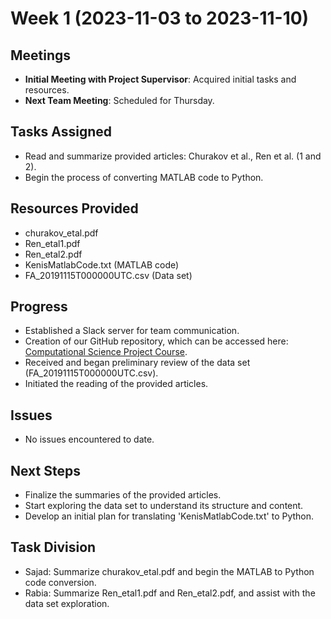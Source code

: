 # Week 1 (2023-11-03 to 2023-11-10)

## Meetings
- **Initial Meeting with Project Supervisor**: Acquired initial tasks and resources.
- **Next Team Meeting**: Scheduled for Thursday.

## Tasks Assigned
- Read and summarize provided articles: Churakov et al., Ren et al. (1 and 2).
- Begin the process of converting MATLAB code to Python.

## Resources Provided
- churakov_etal.pdf
- Ren_etal1.pdf
- Ren_etal2.pdf
- KenisMatlabCode.txt (MATLAB code)
- FA_20191115T000000UTC.csv (Data set)

## Progress
- Established a Slack server for team communication.
- Creation of our GitHub repository, which can be accessed here: [Computational Science Project Course](https://github.com/Sajad-Sharhani/Computational-Science-Project-Course).
- Received and began preliminary review of the data set (FA_20191115T000000UTC.csv).
- Initiated the reading of the provided articles.

## Issues
- No issues encountered to date.

## Next Steps
- Finalize the summaries of the provided articles.
- Start exploring the data set to understand its structure and content.
- Develop an initial plan for translating 'KenisMatlabCode.txt' to Python.

## Task Division
- Sajad: Summarize churakov_etal.pdf and begin the MATLAB to Python code conversion.
- Rabia: Summarize Ren_etal1.pdf and Ren_etal2.pdf, and assist with the data set exploration.
